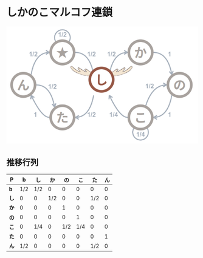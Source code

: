 # しかのこマルコフ連鎖

![スクリーンショット](/screenshot.png)

## 推移行列

| P | b | し | か | の | こ | た | ん |
| --- | --- | --- | --- | --- | --- | --- | --- |
| **b** | 1/2 | 1/2 | 0 | 0 | 0 | 0 | 0 |
| **し** | 0 | 0 | 1/2 | 0 | 0 | 1/2 | 0 |
| **か** | 0 | 0 | 0 | 1 | 0 | 0 | 0 |
| **の** | 0 | 0 | 0 | 0 | 1 | 0 | 0 |
| **こ** | 0 | 1/4 | 0 | 1/2 | 1/4 | 0 | 0 |
| **た** | 0 | 0 | 0 | 0 | 0 | 0 | 1 |
| **ん** | 1/2 | 0 | 0 | 0 | 0 | 1/2 | 0 |


